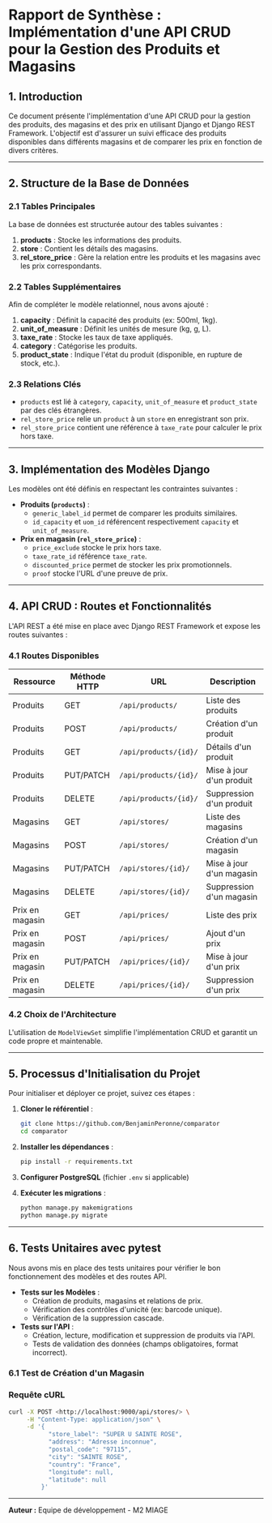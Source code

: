 # **Rapport de Synthèse : Implémentation d'une API CRUD pour la Gestion des Produits et Magasins**

## **1. Introduction**

Ce document présente l'implémentation d'une API CRUD pour la gestion des produits, des magasins et des prix en utilisant Django et Django REST Framework. L'objectif est d'assurer un suivi efficace des produits disponibles dans différents magasins et de comparer les prix en fonction de divers critères.

---

## **2. Structure de la Base de Données**

### **2.1 Tables Principales**

La base de données est structurée autour des tables suivantes :

1. **products** : Stocke les informations des produits.
2. **store** : Contient les détails des magasins.
3. **rel_store_price** : Gère la relation entre les produits et les magasins avec les prix correspondants.

### **2.2 Tables Supplémentaires**

Afin de compléter le modèle relationnel, nous avons ajouté :

1. **capacity** : Définit la capacité des produits (ex: 500ml, 1kg).
2. **unit_of_measure** : Définit les unités de mesure (kg, g, L).
3. **taxe_rate** : Stocke les taux de taxe appliqués.
4. **category** : Catégorise les produits.
5. **product_state** : Indique l'état du produit (disponible, en rupture de stock, etc.).

### **2.3 Relations Clés**

- `products` est lié à `category`, `capacity`, `unit_of_measure` et `product_state` par des clés étrangères.
- `rel_store_price` relie un `product` à un `store` en enregistrant son prix.
- `rel_store_price` contient une référence à `taxe_rate` pour calculer le prix hors taxe.

---

## **3. Implémentation des Modèles Django**

Les modèles ont été définis en respectant les contraintes suivantes :

- **Produits (`products`)** :
    - `generic_label_id` permet de comparer les produits similaires.
    - `id_capacity` et `uom_id` référencent respectivement `capacity` et `unit_of_measure`.
- **Prix en magasin (`rel_store_price`)** :
    - `price_exclude` stocke le prix hors taxe.
    - `taxe_rate_id` référence `taxe_rate`.
    - `discounted_price` permet de stocker les prix promotionnels.
    - `proof` stocke l'URL d'une preuve de prix.

---

## **4. API CRUD : Routes et Fonctionnalités**

L'API REST a été mise en place avec Django REST Framework et expose les routes suivantes :

### **4.1 Routes Disponibles**

| Ressource | Méthode HTTP | URL | Description |
| --- | --- | --- | --- |
| Produits | GET | `/api/products/` | Liste des produits |
| Produits | POST | `/api/products/` | Création d'un produit |
| Produits | GET | `/api/products/{id}/` | Détails d'un produit |
| Produits | PUT/PATCH | `/api/products/{id}/` | Mise à jour d'un produit |
| Produits | DELETE | `/api/products/{id}/` | Suppression d'un produit |
| Magasins | GET | `/api/stores/` | Liste des magasins |
| Magasins | POST | `/api/stores/` | Création d'un magasin |
| Magasins | PUT/PATCH | `/api/stores/{id}/` | Mise à jour d'un magasin |
| Magasins | DELETE | `/api/stores/{id}/` | Suppression d'un magasin |
| Prix en magasin | GET | `/api/prices/` | Liste des prix |
| Prix en magasin | POST | `/api/prices/` | Ajout d'un prix |
| Prix en magasin | PUT/PATCH | `/api/prices/{id}/` | Mise à jour d'un prix |
| Prix en magasin | DELETE | `/api/prices/{id}/` | Suppression d'un prix |

### **4.2 Choix de l'Architecture**

L'utilisation de `ModelViewSet` simplifie l'implémentation CRUD et garantit un code propre et maintenable.

---

## **5. Processus d'Initialisation du Projet**

Pour initialiser et déployer ce projet, suivez ces étapes :

1. **Cloner le référentiel** :
    
    ```bash
    git clone https://github.com/BenjaminPeronne/comparator
    cd comparator
    ```
    
2. **Installer les dépendances** :
    
    ```bash
    pip install -r requirements.txt
    ```
    
3. **Configurer PostgreSQL** (fichier `.env` si applicable)
4. **Exécuter les migrations** :
    
    ```bash
    python manage.py makemigrations
    python manage.py migrate
    ```

---

## **6. Tests Unitaires avec pytest**

Nous avons mis en place des tests unitaires pour vérifier le bon fonctionnement des modèles et des routes API.

- **Tests sur les Modèles** :
    - Création de produits, magasins et relations de prix.
    - Vérification des contrôles d'unicité (ex: barcode unique).
    - Vérification de la suppression cascade.
- **Tests sur l'API** :
    - Création, lecture, modification et suppression de produits via l'API.
    - Tests de validation des données (champs obligatoires, format incorrect).

### **6.1 Test de Création d'un Magasin**

### **Requête cURL**

```bash
curl -X POST <http://localhost:9000/api/stores/> \
     -H "Content-Type: application/json" \
     -d '{
           "store_label": "SUPER U SAINTE ROSE",
           "address": "Adresse inconnue",
           "postal_code": "97115",
           "city": "SAINTE ROSE",
           "country": "France",
           "longitude": null,
           "latitude": null
         }'
```

---

**Auteur :** Equipe de développement - M2 MIAGE